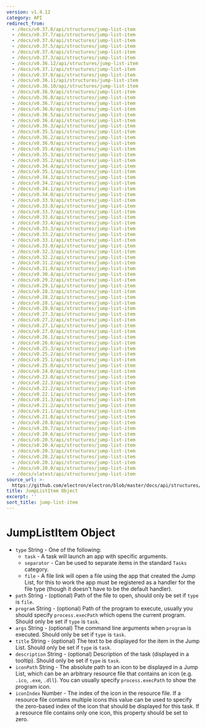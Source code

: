 ```yaml
---
version: v1.4.12
category: API
redirect_from:
  - /docs/v0.37.8/api/structures/jump-list-item
  - /docs/v0.37.7/api/structures/jump-list-item
  - /docs/v0.37.6/api/structures/jump-list-item
  - /docs/v0.37.5/api/structures/jump-list-item
  - /docs/v0.37.4/api/structures/jump-list-item
  - /docs/v0.37.3/api/structures/jump-list-item
  - /docs/v0.36.12/api/structures/jump-list-item
  - /docs/v0.37.1/api/structures/jump-list-item
  - /docs/v0.37.0/api/structures/jump-list-item
  - /docs/v0.36.11/api/structures/jump-list-item
  - /docs/v0.36.10/api/structures/jump-list-item
  - /docs/v0.36.9/api/structures/jump-list-item
  - /docs/v0.36.8/api/structures/jump-list-item
  - /docs/v0.36.7/api/structures/jump-list-item
  - /docs/v0.36.6/api/structures/jump-list-item
  - /docs/v0.36.5/api/structures/jump-list-item
  - /docs/v0.36.4/api/structures/jump-list-item
  - /docs/v0.36.3/api/structures/jump-list-item
  - /docs/v0.35.5/api/structures/jump-list-item
  - /docs/v0.36.2/api/structures/jump-list-item
  - /docs/v0.36.0/api/structures/jump-list-item
  - /docs/v0.35.4/api/structures/jump-list-item
  - /docs/v0.35.3/api/structures/jump-list-item
  - /docs/v0.35.2/api/structures/jump-list-item
  - /docs/v0.34.4/api/structures/jump-list-item
  - /docs/v0.35.1/api/structures/jump-list-item
  - /docs/v0.34.3/api/structures/jump-list-item
  - /docs/v0.34.2/api/structures/jump-list-item
  - /docs/v0.34.1/api/structures/jump-list-item
  - /docs/v0.34.0/api/structures/jump-list-item
  - /docs/v0.33.9/api/structures/jump-list-item
  - /docs/v0.33.8/api/structures/jump-list-item
  - /docs/v0.33.7/api/structures/jump-list-item
  - /docs/v0.33.6/api/structures/jump-list-item
  - /docs/v0.33.4/api/structures/jump-list-item
  - /docs/v0.33.3/api/structures/jump-list-item
  - /docs/v0.33.2/api/structures/jump-list-item
  - /docs/v0.33.1/api/structures/jump-list-item
  - /docs/v0.33.0/api/structures/jump-list-item
  - /docs/v0.32.3/api/structures/jump-list-item
  - /docs/v0.32.2/api/structures/jump-list-item
  - /docs/v0.31.2/api/structures/jump-list-item
  - /docs/v0.31.0/api/structures/jump-list-item
  - /docs/v0.30.4/api/structures/jump-list-item
  - /docs/v0.29.2/api/structures/jump-list-item
  - /docs/v0.29.1/api/structures/jump-list-item
  - /docs/v0.28.3/api/structures/jump-list-item
  - /docs/v0.28.2/api/structures/jump-list-item
  - /docs/v0.28.1/api/structures/jump-list-item
  - /docs/v0.28.0/api/structures/jump-list-item
  - /docs/v0.27.3/api/structures/jump-list-item
  - /docs/v0.27.2/api/structures/jump-list-item
  - /docs/v0.27.1/api/structures/jump-list-item
  - /docs/v0.27.0/api/structures/jump-list-item
  - /docs/v0.26.1/api/structures/jump-list-item
  - /docs/v0.26.0/api/structures/jump-list-item
  - /docs/v0.25.3/api/structures/jump-list-item
  - /docs/v0.25.2/api/structures/jump-list-item
  - /docs/v0.25.1/api/structures/jump-list-item
  - /docs/v0.25.0/api/structures/jump-list-item
  - /docs/v0.24.0/api/structures/jump-list-item
  - /docs/v0.23.0/api/structures/jump-list-item
  - /docs/v0.22.3/api/structures/jump-list-item
  - /docs/v0.22.2/api/structures/jump-list-item
  - /docs/v0.22.1/api/structures/jump-list-item
  - /docs/v0.21.3/api/structures/jump-list-item
  - /docs/v0.21.2/api/structures/jump-list-item
  - /docs/v0.21.1/api/structures/jump-list-item
  - /docs/v0.21.0/api/structures/jump-list-item
  - /docs/v0.20.8/api/structures/jump-list-item
  - /docs/v0.20.7/api/structures/jump-list-item
  - /docs/v0.20.6/api/structures/jump-list-item
  - /docs/v0.20.5/api/structures/jump-list-item
  - /docs/v0.20.4/api/structures/jump-list-item
  - /docs/v0.20.3/api/structures/jump-list-item
  - /docs/v0.20.2/api/structures/jump-list-item
  - /docs/v0.20.1/api/structures/jump-list-item
  - /docs/v0.20.0/api/structures/jump-list-item
  - /docs/vlatest/api/structures/jump-list-item
source_url: >-
  https://github.com/electron/electron/blob/master/docs/api/structures/jump-list-item.md
title: JumpListItem Object
excerpt: ''
sort_title: jump-list-item
---
```

# JumpListItem Object

*   `type` String - One of the following:
    *   `task` - A task will launch an app with specific arguments.
    *   `separator` - Can be used to separate items in the standard `Tasks` category.
    *   `file` - A file link will open a file using the app that created the Jump List, for this to work the app must be registered as a handler for the file type (though it doesn't have to be the default handler).
*   `path` String - (optional) Path of the file to open, should only be set if `type` is `file`.
*   `program` String - (optional) Path of the program to execute, usually you should specify `process.execPath` which opens the current program. Should only be set if `type` is `task`.
*   `args` String - (optional) The command line arguments when `program` is executed. Should only be set if `type` is `task`.
*   `title` String - (optional) The text to be displayed for the item in the Jump List. Should only be set if `type` is `task`.
*   `description` String - (optional) Description of the task (displayed in a tooltip). Should only be set if `type` is `task`.
*   `iconPath` String - The absolute path to an icon to be displayed in a Jump List, which can be an arbitrary resource file that contains an icon (e.g. `.ico`, `.exe`, `.dll`). You can usually specify `process.execPath` to show the program icon.
*   `iconIndex` Number - The index of the icon in the resource file. If a resource file contains multiple icons this value can be used to specify the zero-based index of the icon that should be displayed for this task. If a resource file contains only one icon, this property should be set to zero.
